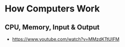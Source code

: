 # How Computers Work

## CPU, Memory, Input & Output

* https://www.youtube.com/watch?v=MMzdKTtUIFM

